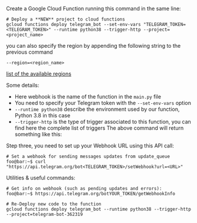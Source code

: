 Create a Google Cloud Function running this command in the same line:
```
# Deploy a **NEW** project to cloud functions
gcloud functions deploy telegram_bot --set-env-vars "TELEGRAM_TOKEN=<TELEGRAM_TOKEN>" --runtime python38 --trigger-http --project=<project_name>
```
you can also specify the region by appending the following string to the previous command
```
--region=<region_name>
```
[list of the available regions](https://cloud.google.com/compute/docs/regions-zones)

Some details:

* Here webhook is the name of the function in the `main.py` file
* You need to specify your Telegram token with the `--set-env-vars` option
* `--runtime python38` describe the environment used by our function, Python 3.8 in this case
* `--trigger-http` is the type of trigger associated to this function, you can find here the complete list of triggers
The above command will return something like this:
  
Step three, you need to set up your Webhook URL using this API call:
```
# Set a webhook for sending messages updates from update_queue
foo@bar:~$ curl "https://api.telegram.org/bot<TELEGRAM_TOKEN>/setWebhook?url=<URL>"
```


Utilities & useful commands:
```
# Get info on webhook (such as pending updates and errors):
foo@bar:~$ https://api.telegram.org/botYOUR_TOKEN/getWebhookInfo
```
```
# Re-Deploy new code to the function
gcloud functions deploy telegram_bot --runtime python38 --trigger-http --project=telegram-bot-362319
```

